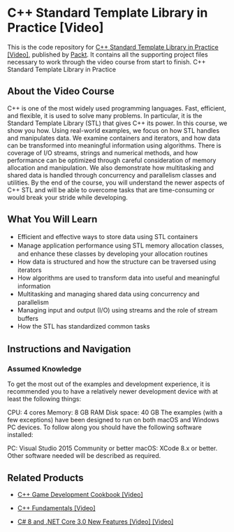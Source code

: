# C++ Standard Template Library in Practice [Video]
This is the code repository for [C++ Standard Template Library in Practice [Video]](https://github.com/PacktPublishing/C-Standard-Template-Library-in-Practice), published by [Packt](https://www.packtpub.com/?utm_source=github). It contains all the supporting project files necessary to work through the video course from start to finish.
C++ Standard Template Library in Practice 
## About the Video Course
C++ is one of the most widely used programming languages. Fast, efficient, and flexible, it is used to solve many problems. In particular, it is the Standard Template Library (STL) that gives C++ its power. In this course, we show you how.
Using real-world examples, we focus on how STL handles and manipulates data. We examine containers and iterators, and how data can be transformed into meaningful information using algorithms. There is coverage of I/O streams, strings and numerical methods, and how performance can be optimized through careful consideration of memory allocation and manipulation. We also demonstrate how multitasking and shared data is handled through concurrency and parallelism classes and utilities.
By the end of the course, you will understand the newer aspects of C++ STL and will be able to overcome tasks that are time-consuming or would break your stride while developing.

<H2>What You Will Learn</H2>
<DIV class=book-info-will-learn-text>
<UL>
<LI><SPAN style="LINE-HEIGHT: 20px; BACKGROUND-COLOR: transparent">Efficient and effective ways to store data using STL containers</SPAN> 
<LI><SPAN style="LINE-HEIGHT: 20px; BACKGROUND-COLOR: transparent">Manage application performance using STL memory allocation classes, and enhance these classes by developing your allocation routines</SPAN> 
<LI><SPAN style="LINE-HEIGHT: 20px; BACKGROUND-COLOR: transparent">How data is structured and how the structure can be traversed using iterators</SPAN> 
<LI><SPAN style="LINE-HEIGHT: 20px; BACKGROUND-COLOR: transparent">How algorithms are used to transform data into useful and meaningful information</SPAN> 
<LI><SPAN style="LINE-HEIGHT: 20px; BACKGROUND-COLOR: transparent">Multitasking and managing shared data using concurrency and parallelism</SPAN> 
<LI><SPAN style="LINE-HEIGHT: 20px; BACKGROUND-COLOR: transparent">Managing input and output (I/O) using streams and the role of stream buffers</SPAN> 
<LI><SPAN style="LINE-HEIGHT: 20px; BACKGROUND-COLOR: transparent">How the STL has standardized common tasks</SPAN> </LI></UL></DIV>

## Instructions and Navigation
### Assumed Knowledge
To get the most out of the examples and development experience, it is recommended you to have a relatively newer development device with at least the following things:

CPU: 4 cores
Memory: 8 GB RAM
Disk space: 40 GB
The examples (with a few exceptions) have been designed to run on both macOS and Windows PC devices. To follow along you should have the following software installed:

PC: Visual Studio 2015 Community or better
macOS: XCode 8.x or better. Other software needed will be described as required.



## Related Products
* [C++ Game Development Cookbook [Video]](https://www.packtpub.com/game-development/c-game-development-cookbook?utm_source=github&utm_medium=repository&utm_content=9781785882722)

* [C++ Fundamentals [Video]](https://www.packtpub.com/web-development/c-fundamentals)

* [C# 8 and .NET Core 3.0 New Features [Video] [Video]](https://www.packtpub.com/application-development/c-8-and-net-core-30-new-features-video)
